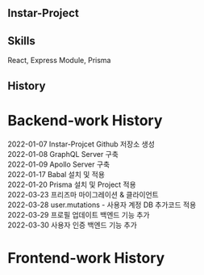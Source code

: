 ## Instar-Project

## Skills  
React, Express Module, Prisma  

## History  
# Backend-work History
2022-01-07 Instar-Projcet Github 저장소 생성  
2022-01-08 GraphQL Server 구축  
2022-01-09 Apollo Server 구축  
2022-01-17 Babal 설치 및 적용  
2022-01-20 Prisma 설치 및 Project 적용    
2022-03-23 프리즈마 마이그레이션 & 클라이언트  
2022-03-28 user.mutations - 사용자 계정 DB 추가코드 적용   
2022-03-29 프로필 업데이트 백엔드 기능 추가   
2022-03-30 사용자 인증 백엔드 기능 추가   
   
# Frontend-work History 
